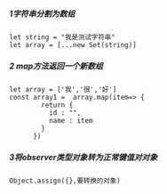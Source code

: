 ##### 1字符串分割为数组
~~~
let string = "我是测试字符串"
let array = [...new Set(string)]
~~~

##### 2 map方法返回一个新数组
~~~
let array = ['我','很','好']
const array1 =  array.map(item=> {
        return {
          id : "",
          name : item
        }
      })
~~~

##### 3将observer类型对象转为正常键值对对象
~~~
Object.assign({},要转换的对象)
~~~
